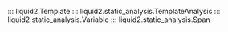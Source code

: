 ::: liquid2.Template
::: liquid2.static_analysis.TemplateAnalysis
::: liquid2.static_analysis.Variable
::: liquid2.static_analysis.Span

